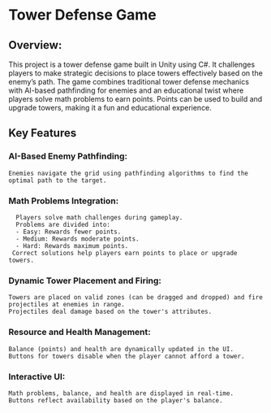 # Tower Defense Game 
## Overview:
  This project is a tower defense game built in Unity using C#. It challenges players to make strategic decisions to place towers effectively based on the enemy’s path. The game combines traditional tower defense mechanics with AI-based pathfinding for enemies and an educational twist where players solve math problems to earn points. Points can be used to build and upgrade towers, making it a fun and educational experience. 

## Key Features
### AI-Based Enemy Pathfinding: 
    Enemies navigate the grid using pathfinding algorithms to find the optimal path to the target.
### Math Problems Integration:
      Players solve math challenges during gameplay.
      Problems are divided into:
      - Easy: Rewards fewer points.
      - Medium: Rewards moderate points.
      - Hard: Rewards maximum points.
     Correct solutions help players earn points to place or upgrade towers.
### Dynamic Tower Placement and Firing:
    Towers are placed on valid zones (can be dragged and dropped) and fire projectiles at enemies in range.
    Projectiles deal damage based on the tower's attributes.
### Resource and Health Management:
    Balance (points) and health are dynamically updated in the UI.
    Buttons for towers disable when the player cannot afford a tower.
### Interactive UI:
    Math problems, balance, and health are displayed in real-time.
    Buttons reflect availability based on the player's balance.
